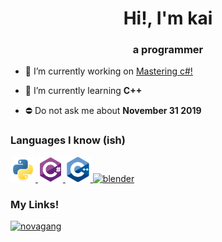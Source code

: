 <h1 align="center">Hi!, I'm kai</h1>
<h3 align="center">a programmer</h3>

- 🔭 I’m currently working on [Mastering c#!]()

- 🌱 I’m currently learning **C++**

- ⛔ Do not ask me about **November 31 2019**

  
<h3 align="left">Languages I know (ish)</h3>
<p align="left"> <a href="https://www.python.org" target="_blank" rel="noreferrer"> <img src="https://raw.githubusercontent.com/devicons/devicon/master/icons/python/python-original.svg" alt="python" width="40" height="40"/> </a> <a href="https://www.w3schools.com/cs/" target="_blank" rel="noreferrer"> <img src="https://raw.githubusercontent.com/devicons/devicon/master/icons/csharp/csharp-original.svg" alt="csharp" width="40" height="40"/> </a>  <a href="https://www.w3schools.com/cpp/" target="_blank" rel="noreferrer"> <img src="https://raw.githubusercontent.com/devicons/devicon/master/icons/cplusplus/cplusplus-original.svg" alt="cplusplus" width="40" height="40"/> </a> <a href="https://www.blender.org/" target="_blank" rel="noreferrer"> <img src="https://download.blender.org/branding/community/blender_community_badge_white.svg" alt="blender" width="40" height="40"/> </a> 

<h3 align="left">My Links!</h3>
<p align="left"> <a href="https://discord.gg/novagang" target="_blank" rel="noreferrer"> <img src="https://cdn.discordapp.com/attachments/1366267896183128155/1366267978080981135/NOVA_GANG.png?ex=681053b6&is=680f0236&hm=13672e96e0e859d6f048252e5571d134610da9d8721edb67483f8dda98699346&" alt="novagang" width="40" height="40"/>
